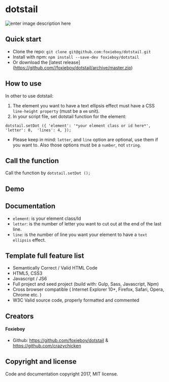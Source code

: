 # dotstail

![enter image description here](http://i.imgur.com/Lhvjbuo.png)

## Quick start
* Clone the repo: `git clone git@github.com:foxieboy/dotstail.git`
* Install with npm: `npm install --save-dev foxieboy/dotstail`
* Or download the [latest release] (https://github.com//foxieboy/dotstail/archive/master.zip)

## How to use
In other to use dotstail:
1. The element you want to have a text ellipsis effect must have a CSS `line-height property` (must be a `em` unit).
2. In your script file, set dotstail function for the element:

`dotstail.setDot ({
    'element': '*your element class or id here*',
    'letter': 0, 
    'lines': 4,
});`
* Please keep in mind: `letter`, and `line` option are optional, use them if you want to. Also those options must be a `number`, not `string`.

## Call the function
Call the function by `dotstail.setDot ();`

## Demo


## Documentation
* `element`: is your element class/Id
* `letter`: is the number of letter you want to cut out at the end of the last line.
* `line`: is the number of line you want your element to have a `text ellipsis` effect.


## Template full feature list

* Semantically Correct / Valid HTML Code
* HTML5, CSS3
* Javascript / JS6
* Full project and seed project (build with: Gulp, Sass, Javascript, Npm)
* Cross browser compatible ( Internet Explorer 10+, Firefox, Safari, Opera, Chrome etc. )
* W3C Valid source code, properly formatted and commented

## Creators

#### Foxieboy
* Github:   https://github.com/foxieboy/dotstail & https://github.com/crazychicken


## Copyright and license

Code and documentation copyright 2017, MIT license.
